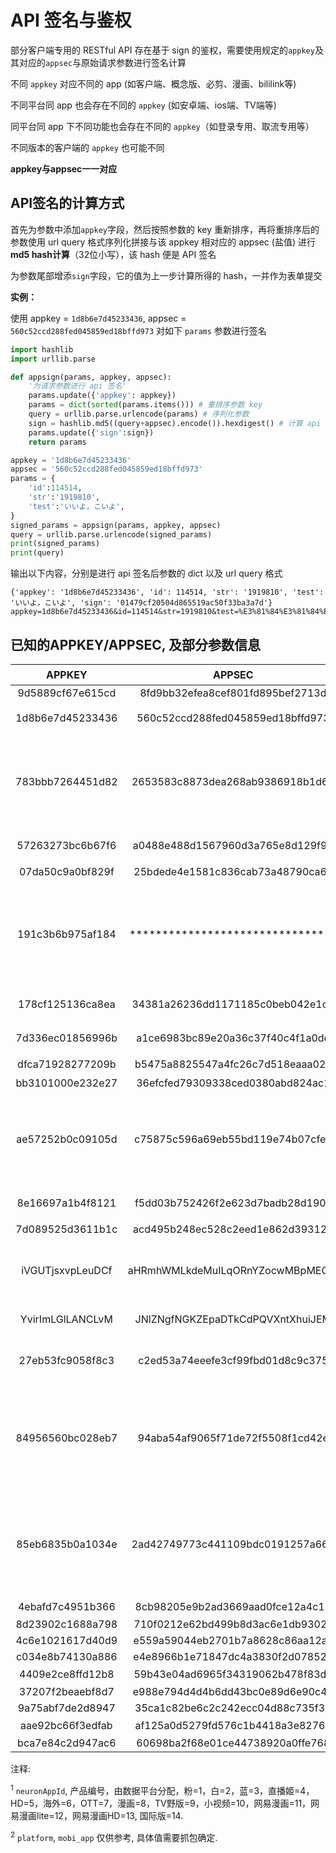 # API 签名与鉴权

部分客户端专用的 RESTful API 存在基于 sign 的鉴权，需要使用规定的`appkey`及其对应的`appsec`与原始请求参数进行签名计算

不同 `appkey` 对应不同的 app (如客户端、概念版、必剪、漫画、bililink等)

不同平台同 app 也会存在不同的 `appkey` (如安卓端、ios端、TV端等)

同平台同 app 下不同功能也会存在不同的 `appkey`（如登录专用、取流专用等）

不同版本的客户端的 `appkey` 也可能不同

**appkey与appsec一一对应**

## API签名的计算方式

首先为参数中添加`appkey`字段，然后按照参数的 key 重新排序，再将重排序后的参数使用 url query 格式序列化拼接与该 appkey 相对应的 appsec (盐值) 进行**md5 hash计算**（32位小写），该 hash 便是 API 签名

为参数尾部增添`sign`字段，它的值为上一步计算所得的 hash，一并作为表单提交

**实例：**

使用 appkey = `1d8b6e7d45233436`, appsec = `560c52ccd288fed045859ed18bffd973` 对如下 `params` 参数进行签名

```python
import hashlib
import urllib.parse

def appsign(params, appkey, appsec):
    '为请求参数进行 api 签名'
    params.update({'appkey': appkey})
    params = dict(sorted(params.items())) # 重排序参数 key
    query = urllib.parse.urlencode(params) # 序列化参数
    sign = hashlib.md5((query+appsec).encode()).hexdigest() # 计算 api 签名
    params.update({'sign':sign})
    return params

appkey = '1d8b6e7d45233436'
appsec = '560c52ccd288fed045859ed18bffd973'
params = {
    'id':114514,
    'str':'1919810',
    'test':'いいよ，こいよ',
}
signed_params = appsign(params, appkey, appsec)
query = urllib.parse.urlencode(signed_params)
print(signed_params)
print(query)
```

输出以下内容，分别是进行 api 签名后参数的 dict 以及 url query 格式

```
{'appkey': '1d8b6e7d45233436', 'id': 114514, 'str': '1919810', 'test': 'いいよ，こいよ', 'sign': '01479cf20504d865519ac50f33ba3a7d'}
appkey=1d8b6e7d45233436&id=114514&str=1919810&test=%E3%81%84%E3%81%84%E3%82%88%EF%BC%8C%E3%81%93%E3%81%84%E3%82%88&sign=01479cf20504d865519ac50f33ba3a7d
```
## 已知的APPKEY/APPSEC, 及部分参数信息

| APPKEY | APPSEC | platform<sup>2</sup> | APP类型 | neuronAppId<sup>1</sup> | mobi_app<sup>2</sup> | 备注 |
|:--:|:--:|:--:|:--:|:--:|:--:|:--:|
| 9d5889cf67e615cd | 8fd9bb32efea8cef801fd895bef2713d | `android` | Ai4cCreatorAndroid |
| 1d8b6e7d45233436 | 560c52ccd288fed045859ed18bffd973 | `android` | 普通版(粉版) | `1` |`android`| 获取资源通用 |
| 783bbb7264451d82 | 2653583c8873dea268ab9386918b1d65 | `android` | 普通版(粉版) | `1` | `android` | 仅获取用户信息时使用(7.X及更新版本) |
| 57263273bc6b67f6 | a0488e488d1567960d3a765e8d129f90 | `android` | 普通版(粉版) | `1` |`android`| 可能来自旧版 |
| 07da50c9a0bf829f | 25bdede4e1581c836cab73a48790ca6e | `android` | 概念版(蓝版) | `3` | `android_b` |
| 191c3b6b975af184 | ******************************** | `android` | 概念版(蓝版) | `3` | `android_b` | 新出现, 仅获取用户信息时使用. 暂未知appsec |
| 178cf125136ca8ea | 34381a26236dd1171185c0beb042e1c6 | `android` | 概念版(蓝版) | `3` | `android_b` | 可能来自旧版 |
| 7d336ec01856996b | a1ce6983bc89e20a36c37f40c4f1a0dd | `android` | 概念版(蓝版) | `3` | `android_b` | 可能来自旧版 |
| dfca71928277209b | b5475a8825547a4fc26c7d518eaaa02e | `android` | HD版 | `5` | `android_hd` |
| bb3101000e232e27 | 36efcfed79309338ced0380abd824ac1 | `android` | play版(国际版) | `14` | `android_i` |
| ae57252b0c09105d | c75875c596a69eb55bd119e74b07cfe3 | `android` | play版(国际版) | `14` | `android_i` | 仅获取用户信息时使用(7.X及更新版本) |
| 8e16697a1b4f8121 | f5dd03b752426f2e623d7badb28d190a | `android` | play版(国际版) | `14` | `android_i` | 可能来自旧版 |
| 7d089525d3611b1c | acd495b248ec528c2eed1e862d393126 | `android` | 东南亚版 | `30` | `bstar_a` |
| iVGUTjsxvpLeuDCf | aHRmhWMLkdeMuILqORnYZocwMBpMEOdt | `android` | - | - | - | 视频取流专用, 仅5.X旧版使用 |
| YvirImLGlLANCLvM | JNlZNgfNGKZEpaDTkCdPQVXntXhuiJEM | `ios` | - | - | - | 视频取流专用 |
| 27eb53fc9058f8c3 | c2ed53a74eeefe3cf99fbd01d8c9c375 | `web`/`ios`? | - | - | - | 第三方授权使用 |
| 84956560bc028eb7 | 94aba54af9065f71de72f5508f1cd42e | ? | UWP版 | - | - | 部分API不接受此appkey, 返回-663错误 |
| 85eb6835b0a1034e | 2ad42749773c441109bdc0191257a664 | ? | UWP版? | - | - | 部分API不接受此appkey, 返回-663错误 |
| 4ebafd7c4951b366 | 8cb98205e9b2ad3669aad0fce12a4c13 | `ios` | iPhone客户端? | `iphone` | ? |
| 8d23902c1688a798 | 710f0212e62bd499b8d3ac6e1db9302a | `android` | AndroidBiliThings | ? | ? |
| 4c6e1021617d40d9 | e559a59044eb2701b7a8628c86aa12ae | `android` | AndroidMallTicket | ? | ? |
| c034e8b74130a886 | e4e8966b1e71847dc4a3830f2d078523 | `android` | AndroidOttSdk | `7` | ? |
| 4409e2ce8ffd12b8 | 59b43e04ad6965f34319062b478f83dd | `android` | 云视听小电视(TV版) | `9`? | `android_tv_yst`? |
| 37207f2beaebf8d7 | e988e794d4d4b6dd43bc0e89d6e90c43 | `android` | BiliLink | ? | ? |
| 9a75abf7de2d8947 | 35ca1c82be6c2c242ecc04d88c735f31 | `android` | BiliScan | ? | ? |
| aae92bc66f3edfab | af125a0d5279fd576c1b4418a3e8276d | ? | PC 投稿工具 | - | ? |
| bca7e84c2d947ac6 | 60698ba2f68e01ce44738920a0ffe768 | ? | login | - | ? |

注释:

<sup>1</sup> `neuronAppId`, 产品编号，由数据平台分配，粉=1，白=2，蓝=3，直播姬=4，HD=5，海外=6，OTT=7，漫画=8，TV野版=9，小视频=10，网易漫画=11，网易漫画lite=12，网易漫画HD=13, 国际版=14.

<sup>2</sup> `platform`, `mobi_app` 仅供参考, 具体值需要抓包确定.
